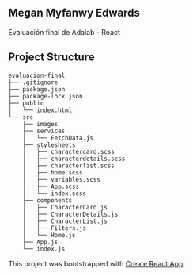 ## Megan Myfanwy Edwards

Evaluación final de Adalab - React

## Project Structure

```
evaluacion-final
├── .gitignore
├── package.json
├── package-lock.json
├── public
│   └── index.html
└── src
    ├── images
    ├── services
    │   └── FetchData.js
    ├── stylesheets
    │   ├── charactercard.scss
    │   ├── characterdetails.scss
    │   ├── characterlist.scss
    │   ├── home.scss
    │   ├── variables.scss
    │   ├── App.scss
    │   └── index.scss
    ├── components
    │   ├── CharacterCard.js
    │   ├── CharacterDetails.js
    │   ├── CharacterList.js
    │   ├── Filters.js
    │   └── Home.js
    ├── App.js
    └── index.js
```

This project was bootstrapped with [Create React App](https://github.com/facebook/create-react-app).